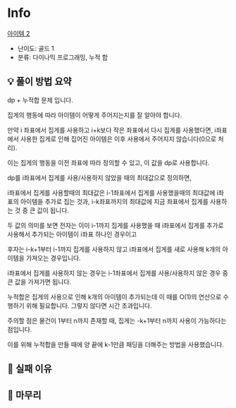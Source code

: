 # Info
[아이템 2](https://boj.kr/31838)

- 난이도: 골드 1
- 분류: 다이나믹 프로그래밍, 누적 합

## 💡 풀이 방법 요약

dp + 누적합 문제 입니다.

집게의 행동에 따라 아이템이 어떻게 주어지는지를 잘 알아야 합니다.

만약 i 좌표에서 집게를 사용하고 i+k보다 작은 좌표에서 다시 집게를 사용했다면, i좌표에서 사용한 집게로 인해 집어진 아이템은 이후 사용에서 주어지지 않습니다(0으로 처리).

이는 집게의 행동을 이전 좌표에 따라 정의할 수 있고, 이 값을 dp로 사용합니다.

dp를 i좌표에서 집게를 사용/사용하지 않았을 때의 최대값으로 정의하면,

i좌표에서 집게를 사용할때의 최대값은 i-1좌표에서 집게를 사용했을때의 최대값에 i좌표의 아이템을 추가로 집는 것과, i-k좌표까지의 최대값에 지금 좌표에서 집게를 사용하는 것 중 큰 값이 됩니다.

두 값의 의미를 보면 전자는 이미 i-1까지 집게를 사용했을 때 i좌표에서 집게를 추가로 사용해서 추가되는 아이템이 i좌표 하나인 경우이고

후자는 i-k+1부터 i-1까지 집게를 사용하지 않고 i좌표에서 집게를 새로 사용해 k개의 아이템을 가져오는 경우입니다.

i좌표에서 집게를 사용하지 않는 경우는 i-1좌표에서 집게를 사용/사용하지 않은 경우 중 큰 값을 가져가면 됩니다.

누적합은 집게의 사용으로 인해 k개의 아이템이 추가되는데 이 때를 O(1)의 연산으로 수행하기 위해 필요합니다. 그렇지 않다면 시간 초과입니다.

주의할 점은 물건이 1부터 n까지 존재할 때, 집게는 -k+1부터 n까지 사용이 가능하다는 점입니다.

이를 위해 누적합을 만들 때에 양 끝에 k-1만큼 패딩을 더해주는 방법을 사용했습니다.

## 👀 실패 이유

## 🙂 마무리
